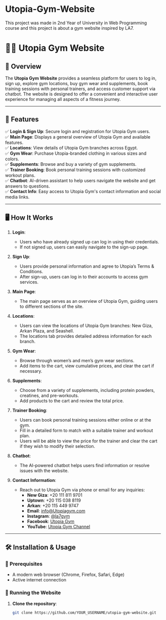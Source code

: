 # Utopia-Gym-Website
This project was made in 2nd Year of University in Web Programming course and this project is about a gym website inspired by LA7.

# 🏋️‍♀️ Utopia Gym Website

## 📌 Overview  
The **Utopia Gym Website** provides a seamless platform for users to log in, sign up, explore gym locations, buy gym wear and supplements, book training sessions with personal trainers, and access customer support via chatbot. The website is designed to offer a convenient and interactive user experience for managing all aspects of a fitness journey.

---

## 📂 Features  
✅ **Login & Sign Up**: Secure login and registration for Utopia Gym users.  
✅ **Main Page**: Displays a general overview of Utopia Gym and available features.  
✅ **Locations**: View details of Utopia Gym branches across Egypt.  
✅ **Gym Wear**: Purchase Utopia-branded clothing in various sizes and colors.  
✅ **Supplements**: Browse and buy a variety of gym supplements.  
✅ **Trainer Booking**: Book personal training sessions with customized workout plans.  
✅ **Chatbot**: AI-driven assistant to help users navigate the website and get answers to questions.  
✅ **Contact Info**: Easy access to Utopia Gym's contact information and social media links.

---

## 🖥️ How It Works  

1. **Login**:  
   - Users who have already signed up can log in using their credentials.  
   - If not signed up, users can easily navigate to the sign-up page.

2. **Sign Up**:  
   - Users provide personal information and agree to Utopia’s Terms & Conditions.  
   - After sign-up, users can log in to their accounts to access gym services.

3. **Main Page**:  
   - The main page serves as an overview of Utopia Gym, guiding users to different sections of the site.

4. **Locations**:  
   - Users can view the locations of Utopia Gym branches: New Giza, Arkan Plaza, and Seashell.  
   - The locations tab provides detailed address information for each branch.

5. **Gym Wear**:  
   - Browse through women’s and men’s gym wear sections.  
   - Add items to the cart, view cumulative prices, and clear the cart if necessary.

6. **Supplements**:  
   - Choose from a variety of supplements, including protein powders, creatines, and pre-workouts.  
   - Add products to the cart and review the total price.

7. **Trainer Booking**:  
   - Users can book personal training sessions either online or at the gym.  
   - Fill in a detailed form to match with a suitable trainer and workout plan.  
   - Users will be able to view the price for the trainer and clear the cart if they wish to modify their selection.

8. **Chatbot**:  
   - The AI-powered chatbot helps users find information or resolve issues with the website.

9. **Contact Information**:  
   - Reach out to Utopia Gym via phone or email for any inquiries:  
     - **New Giza**: +20 111 811 9701  
     - **Uptown**: +20 115 038 8119  
     - **Arkan**: +20 115 449 9747  
     - **Email**: info@Utopiagym.com  
     - **Instagram**: [@la7gym](https://www.instagram.com/la7gym/?hl=en)  
     - **Facebook**: [Utopia Gym](https://www.facebook.com/la7gym/?locale=ar_AR)  
     - **YouTube**: [Utopia Gym Channel](https://www.youtube.com/channel/UCZ4NEgJB0svYpss5RTus59A)

---

## 🛠️ Installation & Usage  

### **🔹 Prerequisites**  
- A modern web browser (Chrome, Firefox, Safari, Edge)  
- Active internet connection  

### **🔹 Running the Website**  

1. **Clone the repository**:  
   ```sh
   git clone https://github.com/YOUR_USERNAME/utopia-gym-website.git
